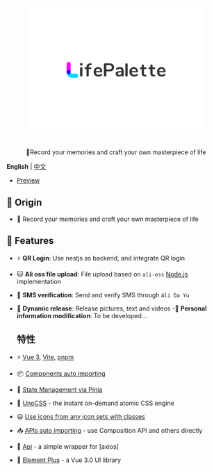 <p align="center">
  <br>
  <img width="400" src="./src/assets/image/logo/logo.svg" alt="logo of vue-awesome repository">
  <br>
  <br>
</p>

<!-- <h1 align="center">LifePalette</h1> -->
<p align="center">🐻Record your memories and craft your own masterpiece of life</p>

**English** | [中文](./README.zh-CN.md)

- [Preview](https://)

## 🚀 Origin

- 🎈 Record your memories and craft your own masterpiece of life

## 🦄 Features


- ⚡ **QR Login**: Use nestjs as backend, and integrate QR login
- 🐱 **Ali oss file upload**: File upload based on `ali-oss` [Node.js](https://help.aliyun.com/document_detail/32067.html?spm=a2c4g.32070.0.0.607a55afYXWVU3) implementation
- 🎈 **SMS verification**: Send and verify SMS through `Ali Da Yu`
- 🥏 **Dynamic release**: Release pictures, text and videos
  -🚩 **Personal information modification**: To be developed...

  ## 特性

- ⚡️ [Vue 3](https://github.com/vuejs/core), [Vite](https://github.com/vitejs/vite), [pnpm](https://pnpm.io/)

- 📦 [Components auto importing](./src/components)

- 🍍 [State Management via Pinia](https://pinia.vuejs.org/)

- 🎨 [UnoCSS](https://github.com/antfu/unocss) - the instant on-demand atomic CSS engine

- 😃 [Use icons from any icon sets with classes](https://github.com/antfu/unocss/tree/main/packages/preset-icons)

- 📥 [APIs auto importing](https://github.com/antfu/unplugin-auto-import) - use Composition API and others directly

- 🦾 [Api](./src/api) - a simple wrapper for [axios]

- 🎨 [Element Plus](https://element-plus.org/) - a Vue 3.0 UI library

<br>
